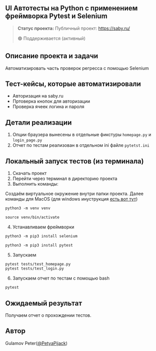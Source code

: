 <h2>UI Автотесты на Python с применением фреймворка Pytest и Selenium</h2>

> **Статус проекта:**
> Публичный проект: https://saby.ru/
> 
> 🟢 Поддерживается (активный) 

## Описание проекта и задачи
Автоматизировать часть проверок регресса с помощью Selenium

## Тест-кейсы, которые автоматизировали
* Авторизация на saby.ru
* Пртоверка кнопок для авторизации 
* Проверка ячеек логина и пароля

## Детали реализации

1. Опции браузера вынесены в отдельные фикстуры `homepage.py` и `login_page.py`
2. Отчет по тестам реализован в отдельном ini файле `pytetst.ini`

## Локальный запуск тестов (из терминала)
1. Скачать проект
2. Перейти через терминал в директорию проекта
3. Выполнить команды:

Создаём виртуальное окружение внутри папки проекта.
Далее команды для MacOS (для windows инуструкция [есть вот тут](https://realpython.com/python-virtual-environments-a-primer/#create-it))

``` markdown
python3 -m venv venv
```

``` markdown
source venv/bin/activate
```

4. Устанавливаем фреймворки

``` markdown
python3 -m pip3 install selenium
```

``` markdown
python3 -m pip3 install pytest
```

5. Запускаем
``` markdown
pytest tests/test_homepage.py
pytest tests/test_login.py
```
6. Запускаем отчет по тестам с помощью bash
``` markdown
pytest
```

## Ожидаемый результат
Получаем отчет о прохождении тестов.

## Автор

 Gulamov Peter([@PetyaPijack](https://t.me/PetyaPijack))
